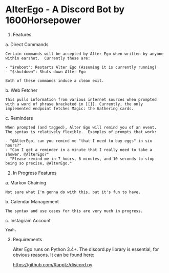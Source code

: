 # AlterEgo - A Discord Bot by 1600Horsepower

1. Features

 a. Direct Commands

    Certain commands will be accepted by Alter Ego when written by anyone within earshot.  Currently these are:

    - "$reboot": Restarts Alter Ego (Assuming it is currently running)
    - "$shutdown": Shuts down Alter Ego

    Both of these commands induce a clean exit.

 b. Web Fetcher

    This pulls information from various internet sources when prompted with a word of phrase bracketed in [[]]. Currently, the only implemented endpoint fetches Magic: the Gathering cards.

 c. Reminders

    When prompted (and tagged), Alter Ego will remind you of an event.  The syntax is relatively flexible.  Examples of prompts that work:

    - "@AlterEgo, can you remind me "that I need to buy eggs" in six hours?"
    - "Can I get a reminder in a minute that I really need to take a shower, @AlterEgo?"
    - "Please remind me in 7 hours, 6 minutes, and 10 seconds to stop being so precise, @AlterEgo."

2. In Progress Features

 a. Markov Chaining

    Not sure what I'm gonna do with this, but it's fun to have.

 b. Calendar Management

    The syntax and use cases for this are very much in progress.

 c. Instagram Account

    Yeah.

3. Requirements

   Alter Ego runs on Python 3.4+.  The discord.py library is essential, for obvious reasons.  It can be found here:

   https://github.com/Rapptz/discord.py


